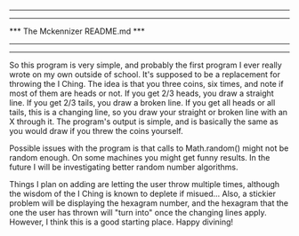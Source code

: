 ************************************
***                              ***
***   The Mckennizer README.md   ***
***                              ***
************************************

So this program is very simple, and probably the first program I ever really
wrote on my own outside of school. It's supposed to be a replacement for
throwing the I Ching. The idea is that you three coins, six times, and note
if most of them are heads or not. If you get 2/3 heads, you draw a straight
line. If you get 2/3 tails, you draw a broken line. If you get all heads or
all tails, this is a changing line, so you draw your straight or broken line
with an X through it. The program's output is simple, and is basically the same
as you would draw if you threw the coins yourself.

Possible issues with the program is that calls to Math.random() might not be
random enough. On some machines you might get funny results. In the future I
will be investigating better random number algorithms.

Things I plan on adding are letting the user throw multiple times, although
the wisdom of the I Ching is known to deplete if misued... Also, a stickier
problem will be displaying the hexagram number, and the hexagram that the one
the user has thrown will "turn into" once the changing lines apply. However,
I think this is a good starting place. Happy divining!
